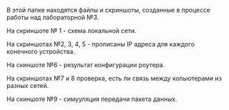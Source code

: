 В этой папке находятся файлы и скриншоты, созданные в процессе работы над лабораторной №3.

На скриншоте № 1 - схема локальной сети.

На скриншотах №2, 3, 4, 5 - прописаны IP адреса для каждого конечного устройства.

На скиншоте №6 - результат конфигурации роутера.

На скриншотах №7 и 8 проверка, есть ли связь между копьютерами из разных сетей.

На скиншоте №9 - симууляция передачи пакета данных.
